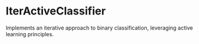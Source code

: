 # IterActiveClassifier
Implements an iterative approach to binary classification, leveraging active learning principles.
